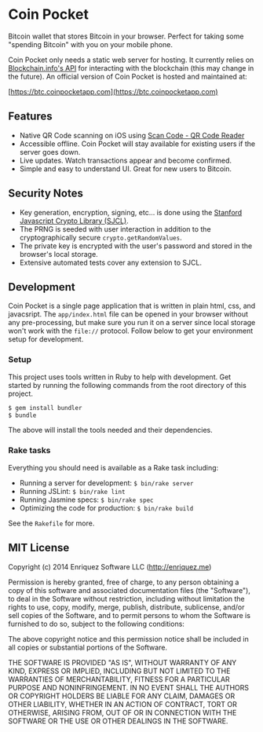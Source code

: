 # Coin Pocket

Bitcoin wallet that stores Bitcoin in your browser. Perfect for taking some "spending Bitcoin" with you on your mobile phone.

Coin Pocket only needs a static web server for hosting. It currently relies on [Blockchain.info's API](https://blockchain.info/api) for interacting with the blockchain (this may change in the future). An official version of Coin Pocket is hosted and maintained at:

[https://btc.coinpocketapp.com](https://btc.coinpocketapp.com)

## Features

* Native QR Code scanning on iOS using [Scan Code - QR Code Reader](http://scan-code-qr-code-reader/id828167977?ls=1&mt=8)
* Accessible offline. Coin Pocket will stay available for existing users if the server goes down.
* Live updates. Watch transactions appear and become confirmed.
* Simple and easy to understand UI. Great for new users to Bitcoin.

## Security Notes

* Key generation, encryption, signing, etc... is done using the [Stanford Javascript Crypto Library (SJCL)](https://github.com/bitwiseshiftleft/sjcl).
* The PRNG is seeded with user interaction in addition to the cryptographically secure `crypto.getRandomValues`.
* The private key is encrypted with the user's password and stored in the browser's local storage.
* Extensive automated tests cover any extension to SJCL.

## Development

Coin Pocket is a single page application that is written in plain html, css, and javacsript. The `app/index.html` file can be opened in your browser without any pre-processing, but make sure you run it on a server since local storage won't work with the `file://` protocol. Follow below to get your environment setup for development.

### Setup

This project uses tools written in Ruby to help with development. Get started by running the following commands from the root directory of this project.

```bash
$ gem install bundler
$ bundle
```

The above will install the tools needed and their dependencies.

### Rake tasks

Everything you should need is available as a Rake task including:

* Running a server for development: `$ bin/rake server`
* Running JSLint: `$ bin/rake lint`
* Running Jasmine specs: `$ bin/rake spec`
* Optimizing the code for production: `$ bin/rake build`

See the `Rakefile` for more.

## MIT License

Copyright (c) 2014 Enriquez Software LLC (http://enriquez.me)

Permission is hereby granted, free of charge, to any person obtaining
a copy of this software and associated documentation files (the
"Software"), to deal in the Software without restriction, including
without limitation the rights to use, copy, modify, merge, publish,
distribute, sublicense, and/or sell copies of the Software, and to
permit persons to whom the Software is furnished to do so, subject to
the following conditions:

The above copyright notice and this permission notice shall be
included in all copies or substantial portions of the Software.

THE SOFTWARE IS PROVIDED "AS IS", WITHOUT WARRANTY OF ANY KIND,
EXPRESS OR IMPLIED, INCLUDING BUT NOT LIMITED TO THE WARRANTIES OF
MERCHANTABILITY, FITNESS FOR A PARTICULAR PURPOSE AND
NONINFRINGEMENT. IN NO EVENT SHALL THE AUTHORS OR COPYRIGHT HOLDERS BE
LIABLE FOR ANY CLAIM, DAMAGES OR OTHER LIABILITY, WHETHER IN AN ACTION
OF CONTRACT, TORT OR OTHERWISE, ARISING FROM, OUT OF OR IN CONNECTION
WITH THE SOFTWARE OR THE USE OR OTHER DEALINGS IN THE SOFTWARE.
